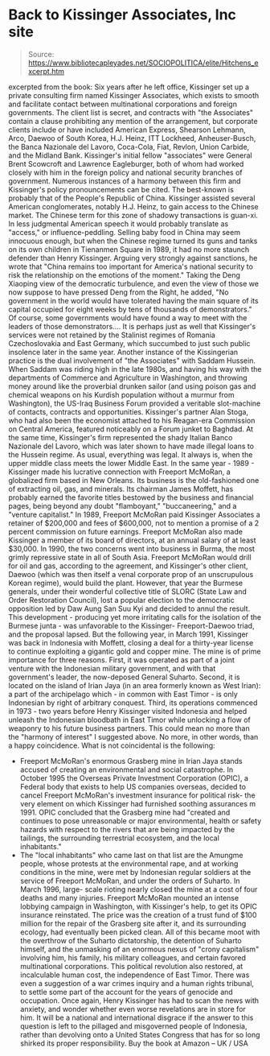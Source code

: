 # Back to Kissinger Associates, Inc site

> Source: https://www.bibliotecapleyades.net/SOCIOPOLITICA/elite/Hitchens_excerpt.htm

excerpted from the book:
Six years after he left office, Kissinger set up a private consulting firm named Kissinger Associates, which exists to smooth and facilitate contact between multinational corporations and foreign governments. The client list is secret, and contracts with "the Associates" contain a clause prohibiting any mention of the arrangement, but corporate clients include or have included American Express, Shearson Lehmann, Arco, Daewoo of South Korea, H.J. Heinz, ITT Lockheed, Anheuser-Busch, the Banca Nazionale del Lavoro, Coca-Cola, Fiat, Revlon, Union Carbide, and the Midland Bank. Kissinger's initial fellow "associates" were General Brent Scowcroft and Lawrence Eagleburger, both of whom had worked closely with him in the foreign policy and national security branches of government.
Numerous instances of a harmony between this firm and Kissinger's policy pronouncements can be cited. The best-known is probably that of the People's Republic of China. Kissinger assisted several American conglomerates, notably H.J. Heinz, to gain access to the Chinese market.
The Chinese term for this zone of shadowy transactions is guan-xi. In less judgmental American speech it would probably translate as "access," or influence-peddling. Selling baby food in China may seem innocuous enough, but when the Chinese regime turned its guns and tanks on its own children in Tienanmen Square in 1989, it had no more staunch defender than Henry Kissinger. Arguing very strongly against sanctions, he wrote that "China remains too important for America's national security to risk the relationship on the emotions of the moment." Taking the Deng Xiaoping view of the democratic turbulence, and even the view of those we now suppose to have pressed Deng from the Right, he added, "No government in the world would have tolerated having the main square of its capital occupied for eight weeks by tens of thousands of demonstrators." Of course, some governments would have found a way to meet with the leaders of those demonstrators.... It is perhaps just as well that Kissinger's services were not retained by the Stalinist regimes of Romania Czechoslovakia and East Germany, which succumbed to just such public insolence later in the same year.
Another instance of the Kissingerian practice is the dual involvement of "the Associates" with Saddam Hussein. When Saddam was riding high in the late 1980s, and having his way with the departments of Commerce and Agriculture in Washington, and throwing money around like the proverbial drunken sailor (and using poison gas and chemical weapons on his Kurdish population without a murmur from Washington), the US-Iraq Business Forum provided a veritable slot-machine of contacts, contracts and opportunities. Kissinger's partner Alan Stoga, who had also been the economist attached to his Reagan-era Commission on Central America, featured noticeably on a Forum junket to Baghdad. At the same time, Kissinger's firm represented the shady Italian Banco Nazionale del Lavoro, which was later shown to have made illegal loans to the Hussein regime. As usual, everything was legal. It always is, when the upper middle class meets the lower Middle East.
In the same year - 1989 - Kissinger made his lucrative connection with Freeport McMoRan, a globalized firm based in New Orleans. Its business is the old-fashioned one of extracting oil, gas, and minerals. Its chairman James Moffett, has probably earned the favorite titles bestowed by the business and financial pages, being beyond any doubt "flamboyant," "buccaneering," and a "venture capitalist."
In 1989, Freeport McMoRan paid Kissinger Associates a retainer of $200,000 and fees of $600,000, not to mention a promise of a 2 percent commission on future earnings. Freeport McMoRan also made Kissinger a member of its board of directors, at an annual salary of at least $30,000. In 1990, the two concerns went into business in Burma, the most grimly repressive state in all of South Asia. Freeport McMoRan would drill for oil and gas, according to the agreement, and Kissinger's other client, Daewoo (which was then itself a venal corporate prop of an unscrupulous Korean regime), would build the plant. However, that year the Burmese generals, under their wonderful collective title of SLORC (State Law and Order Restoration Council), lost a popular election to the democratic opposition led by Daw Aung San Suu Kyi and decided to annul the result. This development - producing yet more irritating calls for the isolation of the Burmese junta - was unfavorable to the Kissinger- Freeport-Daewoo triad, and the proposal lapsed.
But the following year, in March 1991, Kissinger was back in Indonesia with Moffett, closing a deal for a thirty-year license to continue exploiting a gigantic gold and copper mine. The mine is of prime importance for three reasons. First, it was operated as part of a joint venture with the Indonesian military government, and with that government's leader, the now-deposed General Suharto. Second, it is located on the island of Irian Jaya (in an area formerly known as West Irian): a part of the archipelago which - in common with East Timor - is only Indonesian by right of arbitrary conquest. Third, its operations commenced in 1973 - two years before Henry Kissinger visited Indonesia and helped unleash the Indonesian bloodbath in East Timor while unlocking a flow of weaponry to his future business partners.
This could mean no more than the "harmony of interest" I suggested above. No more, in other words, than a happy coincidence. What is not coincidental is the following:
* Freeport McMoRan's enormous Grasberg mine in Irian Jaya stands accused of creating an environmental and social catastrophe. In October 1995 the Overseas Private Investment Corporation (OPIC), a Federal body that exists to help US companies overseas, decided to cancel Freeport McMoRan's investment insurance for political risk- the very element on which Kissinger had furnished soothing assurances m 1991. OPIC concluded that the Grasberg mine had "created and continues to pose unreasonable or major environmental, health or safety hazards with respect to the rivers that are being impacted by the tailings, the surrounding terrestrial ecosystem, and the local inhabitants."
* The "local inhabitants" who came last on that list are the Amungme people, whose protests at the environmental rape, and at working conditions in the mine, were met by Indonesian regular soldiers at the service of Freeport McMoRan, and under the orders of Suharto. In March 1996, large- scale rioting nearly closed the mine at a cost of four deaths and many injuries.
Freeport McMoRan mounted an intense lobbying campaign in Washington, with Kissinger's help, to get its OPIC insurance reinstated. The price was the creation of a trust fund of $100 million for the repair of the Grasberg site after it, and its surrounding ecology, had eventually been picked clean. All of this became moot with the overthrow of the Suharto dictatorship, the detention of Suharto himself, and the unmasking of an enormous nexus of "crony capitalism" involving him, his family, his military colleagues, and certain favored multinational corporations. This political revolution also restored, at incalculable human cost, the independence of East Timor. There was even a suggestion of a war crimes inquiry and a human rights tribunal, to settle some part of the account for the years of genocide and occupation. Once again, Henry Kissinger has had to scan the news with anxiety, and wonder whether even worse revelations are in store for him. It will be a national and international disgrace if the answer to this question is left to the pillaged and misgoverned people of Indonesia, rather than devolving onto a United States Congress that has for so long shirked its proper responsibility.
Buy the book at Amazon – UK / USA
